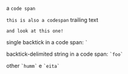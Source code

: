 a `code span`

`this is also a codespan` trailing text

`and look at this one!`

single backtick in a code span: `` ` ``

backtick-delimited string in a code span: `` `foo` ``

other `` `humm` `` e `` `eita` ``